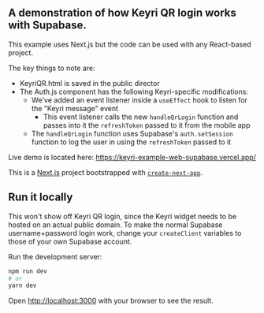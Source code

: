 ## A demonstration of how Keyri QR login works with Supabase.

This example uses Next.js but the code can be used with any React-based project.

The key things to note are:

- KeyriQR.html is saved in the public director
- The Auth.js component has the following Keyri-specific modifications:
  - We've added an event listener inside a `useEffect` hook to listen for the "Keyri message" event
    - This event listener calls the new `handleQrLogin` function and passes into it the `refreshToken` passed to it from the mobile app
  - The `handleQrLogin` function uses Supabase's `auth.setSession` function to log the user in using the `refreshToken` passed to it

Live demo is located here: https://keyri-example-web-supabase.vercel.app/

This is a [Next.js](https://nextjs.org/) project bootstrapped with [`create-next-app`](https://github.com/vercel/next.js/tree/canary/packages/create-next-app).

## Run it locally

This won't show off Keyri QR login, since the Keyri widget needs to be hosted on an actual public domain. To make the normal Supabase username+password login work, change your `createClient` variables to those of your own Supabase account.

Run the development server:

```bash
npm run dev
# or
yarn dev
```

Open [http://localhost:3000](http://localhost:3000) with your browser to see the result.
